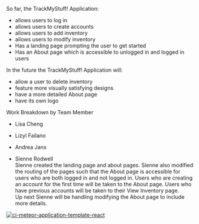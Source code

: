 So far, the TrackMyStuff! Application: 
* allows users to log in
* allows users to create accounts
* allows users to add inventory
* allows users to modify inventory
* Has a landing page prompting the user to get started
* Has an About page which is accessible to unlogged in and logged in users


In the future the TrackMyStuff! Application will: 
* allow a user to delete inventory
* feature more visually satisfying designs
* have a more detailed About page
* have its own logo

Work Breakdown by Team Member
* Lisa Cheng

* Lizyl Failano

* Andrea Jans

* Sienne Rodwell
<br/> Sienne created the landing page and about pages. Sienne also modified the routing of the pages such that the About page is accessible for users who are both logged in and not logged in. Users who are creating an account for the first time will be taken to the About page. Users who have previous accounts will be taken to their View Inventory page.
<br/> Up next Sienne will be handling modifying the About page to include more details. 

[![ci-meteor-application-template-react](https://github.com/ics-software-engineering/meteor-application-template-react/actions/workflows/ci.yml/badge.svg)](https://github.com/ics-software-engineering/meteor-application-template-react/actions/workflows/ci.yml)
